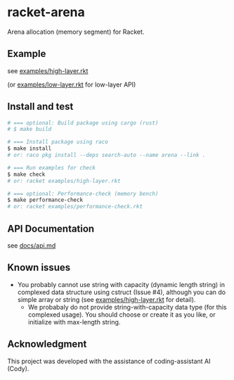 # racket-arena

Arena allocation (memory segment) for Racket.

## Example

see [examples/high-layer.rkt](examples/high-layer.rkt)

(or [examples/low-layer.rkt](examples/low-layer.rkt) for low-layer API)

## Install and test

```bash
# === optional: Build package using cargo (rust)
# $ make build 

# === Install package using raco
$ make install
# or: raco pkg install --deps search-auto --name arena --link .

# === Run examples for check
$ make check
# or: racket examples/high-layer.rkt

# === optional: Performance-check (memory bench)
$ make performance-check
# or: racket examples/performance-check.rkt
```

## API Documentation

see [docs/api.md](docs/api.md)

## Known issues

- You probably cannot use string with capacity (dynamic length string) in complexed data structure using cstruct (Issue #4), although you can do simple array or string (see [examples/high-layer.rkt](examples/high-layer.rkt) for detail).
  - We probabaly do not provide string-with-capacity data type (for this complexed usage). You should choose or create it as you like, or initialize with max-length string.
 
## Acknowledgment

This project was developed with the assistance of coding-assistant AI (Cody).